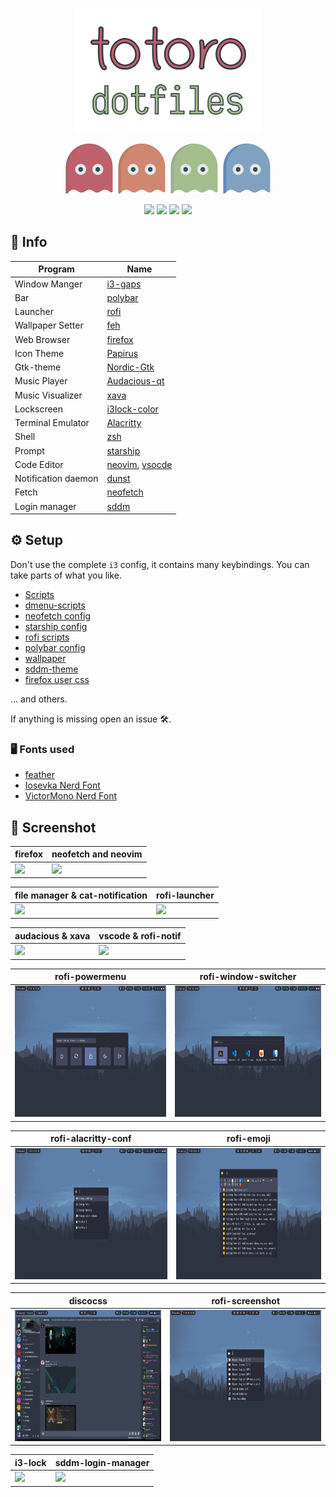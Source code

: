 <p align="center">
<img height="200px" src="./screenshots/drawing.svg">
</p>
<p align="center">
<img height="80px" src="./screenshots/ghost-red.svg"> <img height="80px" src="./screenshots/ghost-orange.svg"> <img height="80px" src="./screenshots/ghost-green.svg"> <img height="80px" src="./screenshots/ghost-blue.svg">
</p>
<p align="center">
<img src="https://img.shields.io/github/forks/totoro-ghost/dotfiles?color=bf616a&labelColor=3b4252&style=for-the-badge"> <img src="https://img.shields.io/github/stars/totoro-ghost/dotfiles?color=d08770&labelColor=3b4252&style=for-the-badge"> <img src="https://img.shields.io/github/issues-raw/totoro-ghost/dotfiles?color=a3be8c&labelColor=3b4252&style=for-the-badge"> <a href="./license"> <img src="https://img.shields.io/static/v1?label=license&message=WTFPL&color=81a1c1&labelColor=3b4252&style=for-the-badge"> </a>
</p>

## 📝 Info

Program | Name
---|---
Window Manger | [i3-gaps](https://github.com/Airblader/i3)
Bar | [polybar](https://github.com/polybar/polybar)
Launcher | [rofi](https://github.com/davatorium/rofi)
Wallpaper Setter | [feh](https://feh.finalrewind.org/)
Web Browser | [firefox](https://www.mozilla.org/en-US/firefox/new/)
Icon Theme | [Papirus](https://github.com/PapirusDevelopmentTeam/papirus-icon-theme)
Gtk-theme | [Nordic-Gtk](https://www.gnome-look.org/p/1267246/)
Music Player | [Audacious-qt](https://audacious-media-player.org)
Music Visualizer | [xava](https://github.com/nikp123/xava)
Lockscreen | [i3lock-color](https://github.com/Raymo111/i3lock-color)
Terminal Emulator | [Alacritty](https://github.com/alacritty/alacritty)
Shell | [zsh](https://www.zsh.org)
Prompt | [starship](https://starship.rs)
Code Editor | [neovim](https://neovim.io), [vsocde](https://github.com/microsoft/vscode)
Notification daemon | [dunst](https://dunst-project.org/)
Fetch | [neofetch](https://github.com/dylanaraps/neofetch)
Login manager | [sddm](https://github.com/sddm/sddm)


## ⚙ Setup

Don't use the complete `i3` config, it contains many keybindings.
You can take parts of what you like.

- [Scripts](./Scripts)
- [dmenu-scripts](/Scripts/dmenu)
- [neofetch config](./.config/neofetch/config.conf)
- [starship config](./.config/starship.toml)
- [rofi scripts](./.config/rofi)
- [polybar config](./.config/polybar)
- [wallpaper](./screenshots/lighthouse.png)
- [sddm-theme](https://github.com/totoro-ghost/sddm-astronaut)
- [firefox user css](.config/firefox_css)

... and others.

If anything is missing open an issue 🛠.

### 🖥 Fonts used

- [feather](https://github.com/AT-UI/feather-font/tree/master/src/fonts)
- [Iosevka Nerd Font](https://github.com/ryanoasis/nerd-fonts/tree/master/patched-fonts/Iosevka)
- [VictorMono Nerd Font](https://github.com/ryanoasis/nerd-fonts/tree/master/patched-fonts/VictorMono)

## 📸 Screenshot 

|firefox|neofetch and neovim|
|-|-|
|<img height="210px" src="screenshots/1.png">|<img height="210px" src="screenshots/2.png">|

|file manager & cat-notification|rofi-launcher|
|-|-|
|<img height="210px" src="screenshots/3.png">|<img height="210px" src="screenshots/4.png">|

|audacious & xava|vscode & rofi-notif|
|-|-|
|<img height="210px" src="screenshots/5.png">|<img height="210px" src="screenshots/6.png">|

|rofi-powermenu|rofi-window-switcher|
|-|-|
|<img height="210px" src="screenshots/9.png">|<img height="210px" src="screenshots/10.png">|

|rofi-alacritty-conf|rofi-emoji|
|-|-|
|<img height="210px" src="screenshots/11.png">|<img height="210px" src="screenshots/12.png">|

|discocss|rofi-screenshot|
|-|-|
|<img height="210px" src="screenshots/13.png">|<img height="210px" src="screenshots/14.png">|

|i3-lock|sddm-login-manager|
|-|-|
|<img height="210px" src="screenshots/7.png">|<img height="210px" src="screenshots/8.png">|